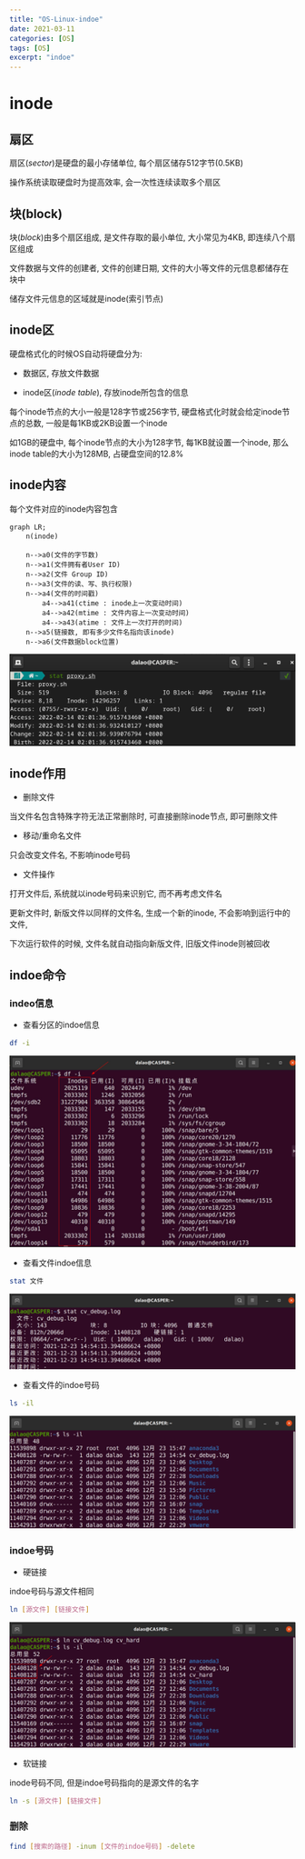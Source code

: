 ```yaml
---
title: "OS-Linux-indoe"
date: 2021-03-11
categories: [OS]
tags: [OS]
excerpt: "indoe"
---
```


# inode

## 扇区

扇区($sector$)是硬盘的最小存储单位, 每个扇区储存512字节(0.5KB)

操作系统读取硬盘时为提高效率, 会一次性连续读取多个扇区

## 块(block)

块($block$)由多个扇区组成, 是文件存取的最小单位, 大小常见为4KB, 即连续八个扇区组成

文件数据与文件的创建者, 文件的创建日期, 文件的大小等文件的元信息都储存在块中

储存文件元信息的区域就是inode(索引节点)

## inode区

硬盘格式化的时候OS自动将硬盘分为:

- 数据区, 存放文件数据

- inode区($inode$ $table$), 存放inode所包含的信息

每个inode节点的大小一般是128字节或256字节, 硬盘格式化时就会给定inode节点的总数, 一般是每1KB或2KB设置一个inode

如1GB的硬盘中, 每个inode节点的大小为128字节, 每1KB就设置一个inode, 那么inode table的大小为128MB, 占硬盘空间的12.8\%

## inode内容

每个文件对应的inode内容包含

```mermaid
graph LR;
    n(inode)

    n-->a0(文件的字节数)
    n-->a1(文件拥有者User ID)
    n-->a2(文件 Group ID)
    n-->a3(文件的读、写、执行权限)
    n-->a4(文件的时间戳)
        a4-->a41(ctime : inode上一次变动时间)
        a4-->a42(mtime : 文件内容上一次变动时间)
        a4-->a43(atime : 文件上一次打开的时间)
    n-->a5(链接数, 即有多少文件名指向该inode)
    n-->a6(文件数据block位置)
```

![](https://raw.githubusercontent.com/dmjcb/SelfImgur/main/20220401223348.png)

## inode作用

- 删除文件

当文件名包含特殊字符无法正常删除时, 可直接删除inode节点, 即可删除文件

- 移动/重命名文件

只会改变文件名, 不影响inode号码

- 文件操作

打开文件后, 系统就以inode号码来识别它, 而不再考虑文件名

更新文件时, 新版文件以同样的文件名, 生成一个新的inode, 不会影响到运行中的文件, 

下次运行软件的时候, 文件名就自动指向新版文件, 旧版文件inode则被回收

## indoe命令

### indeo信息

- 查看分区的indoe信息
  
```sh
df -i
```

![](https://raw.githubusercontent.com/dmjcb/SelfImgur/main/2021-12-27_23-28-39.jpg)

- 查看文件indoe信息
  
```sh
stat 文件
```

![](https://raw.githubusercontent.com/dmjcb/SelfImgur/main/20211227232930.png)

- 查看文件的indoe号码
  
```sh
ls -il
```

![](https://raw.githubusercontent.com/dmjcb/SelfImgur/main/20211227233018.png)

### indoe号码

- 硬链接

indoe号码与源文件相同

```sh
ln [源文件] [链接文件]
```

![](https://raw.githubusercontent.com/dmjcb/SelfImgur/main/20211227234119.png)

- 软链接

inode号码不同, 但是indoe号码指向的是源文件的名字

```sh
ln -s [源文件] [链接文件]
```

### 删除

```sh
find [搜索的路径] -inum [文件的indoe号码] -delete
```
